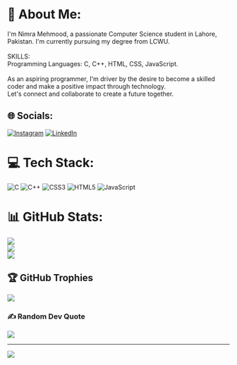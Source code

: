 # 💫 About Me:
I'm Nimra Mehmood, a passionate Computer Science student in Lahore, Pakistan. I'm currently pursuing my degree from LCWU.<br><br>SKILLS:<br>Programming Languages: C, C++, HTML, CSS, JavaScript.<br><br>As an aspiring programmer, I'm driver by the desire to become a skilled coder and make a positive impact through technology.<br>Let's connect and collaborate to create a future together.


## 🌐 Socials:
[![Instagram](https://img.shields.io/badge/Instagram-%23E4405F.svg?logo=Instagram&logoColor=white)](https://instagram.com/https://instagram.com/nimra0538?utm_source=qr&igshid=ZDc4ODBmNjlmNQ%3D%3D) [![LinkedIn](https://img.shields.io/badge/LinkedIn-%230077B5.svg?logo=linkedin&logoColor=white)](https://linkedin.com/in/https://www.linkedin.com/in/nimra-mehmood-445856272) 

# 💻 Tech Stack:
![C](https://img.shields.io/badge/c-%2300599C.svg?style=for-the-badge&logo=c&logoColor=white) ![C++](https://img.shields.io/badge/c++-%2300599C.svg?style=for-the-badge&logo=c%2B%2B&logoColor=white) ![CSS3](https://img.shields.io/badge/css3-%231572B6.svg?style=for-the-badge&logo=css3&logoColor=white) ![HTML5](https://img.shields.io/badge/html5-%23E34F26.svg?style=for-the-badge&logo=html5&logoColor=white) ![JavaScript](https://img.shields.io/badge/javascript-%23323330.svg?style=for-the-badge&logo=javascript&logoColor=%23F7DF1E)
# 📊 GitHub Stats:
![](https://github-readme-stats.vercel.app/api?username=NIMRA-MEHMOOD&theme=dark&hide_border=false&include_all_commits=false&count_private=false)<br/>
![](https://github-readme-streak-stats.herokuapp.com/?user=NIMRA-MEHMOOD&theme=dark&hide_border=false)<br/>
![](https://github-readme-stats.vercel.app/api/top-langs/?username=NIMRA-MEHMOOD&theme=dark&hide_border=false&include_all_commits=false&count_private=false&layout=compact)

## 🏆 GitHub Trophies
![](https://github-profile-trophy.vercel.app/?username=NIMRA-MEHMOOD&theme=radical&no-frame=false&no-bg=true&margin-w=4)

### ✍️ Random Dev Quote
![](https://quotes-github-readme.vercel.app/api?type=horizontal&theme=radical)

---
[![](https://visitcount.itsvg.in/api?id=NIMRA-MEHMOOD&icon=0&color=0)](https://visitcount.itsvg.in)

<!-- Proudly created with GPRM ( https://gprm.itsvg.in ) -->
